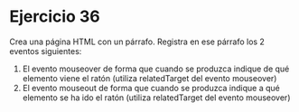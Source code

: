 # Ejercicio 36

Crea una página HTML con un párrafo. Registra en ese párrafo los 2 eventos siguientes:
1. El evento mouseover de forma que cuando se produzca indique de qué elemento viene el ratón (utiliza relatedTarget del evento mouseover)
2. El evento mouseout de forma que cuando se produzca indique a qué elemento se ha ido el ratón (utiliza relatedTarget del evento mouseover)